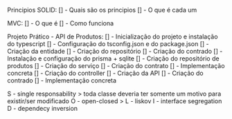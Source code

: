Principios SOLID:
    [] - Quais são os principios
    [] - O que é cada um

MVC:
    [] - O que é
    [] - Como funciona

Projeto Prático - API de Produtos:
    [] - Inicialização do projeto e instalação do typescript
    [] - Configuração do tsconfig.json e do package.json
    [] - Criação da entidade
    [] - Criação do repositório
        [] - Criação do contrado
        [] - Instalação e configuração do prisma + sqlite
        [] - Criação do repositório de produtos
    [] - Criação do serviço
        [] - Criação do contrato
        [] - Implementação concreta
    [] - Criação do controller
    [] - Criação da API
        [] - Criação do contrado
        [] - Implementação concreta




S - single responsability > toda classe deveria ter somente um motivo para existir/ser modificado
O - open-closed > 
L - liskov
I - interface segregation
D - dependecy inversion
